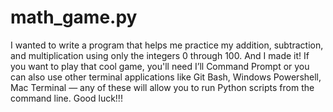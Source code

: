 # math_game.py

I wanted to write a program that helps me practice my addition, subtraction, and multiplication using only the integers 0 through 100. And I made it!
If you want to play that cool game, you'll need I’ll Command Prompt or you can also use other terminal applications like Git Bash, Windows Powershell, Mac Terminal — any of these will allow you to run Python scripts from the command line. Good luck!!!
